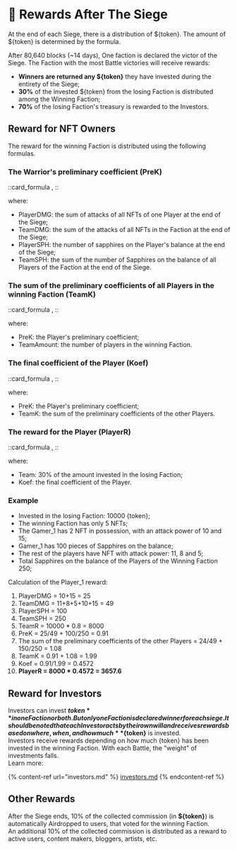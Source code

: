 # 🎇 Rewards After The Siege

<p>At the end of each Siege, there is a distribution of ${token}. The amount of ${token} 
is determined by the formula.</p>

After 80,640 blocks (~14 days), One faction is declared the victor of the Siege. The Faction with the 
most Battle victories will receive rewards:
* **Winners are returned any ${token}** they have invested during the entirety of the Siege;
* **30%** of the invested ${token} from the losing Faction is distributed among the Winning Faction;
* **70%** of the losing Faction's treasury is rewarded to the Investors.

## Reward for NFT Owners

The reward for the winning Faction is distributed using the following formulas.

### The Warrior's preliminary coefficient (PreK)

::card_formula
<MathComponent :mathExpression="'PreK={PlayerDMG} \over {TeamDMG}+{PlayerSPH} \over {TeamSPH}'" />,
::

where:
* PlayerDMG: the sum of attacks of all NFTs of one Player at the end of the Siege;
* TeamDMG: the sum of the attacks of all NFTs in the Faction at the end of the Siege;
* PlayerSPH: the number of sapphires on the Player's balance at the end of the Siege;
* TeamSPH: the sum of the number of Sapphires on the balance of all Players of the Faction at the end of the Siege.

### The sum of the preliminary coefficients of all Players in the winning Faction (TeamK)

::card_formula
<MathComponent :mathExpression="'TeamK =(\sum_{i=Player}^{TeamAmount}PreK_i)'" />,
::

where:
* PreK: the Player's preliminary coefficient;
* TeamAmount: the number of players in the winning Faction.

### The final coefficient of the Player (Koef)

::card_formula
<MathComponent :mathExpression="'Koef={PreK \over TeamK}'" />,
::

where:
* PreK: the Player's preliminary coefficient;
* TeamK: the sum of the preliminary coefficients of the other Players.

### The reward for the Player (PlayerR)

::card_formula
<MathComponent :mathExpression="'PlayerR=TeamR*Koef'" />,
::

where:
* Team: 30% of the amount invested in the losing Faction;
* Koef: the final coefficient of the Player.

### Example

* Invested in the losing Faction: 10000 {token};
* The winning Faction has only 5 NFTs;
* The Gamer_1 has 2 NFT in possession, with an attack power of 10 and 15;
* Gamer_1 has 100 pieces of Sapphires on the balance;
* The rest of the players have NFT with attack power: 11, 8 and 5;
* Total Sapphires on the balance of the Players of the Winning Faction 250;

Calculation of the Player_1 reward:
1. PlayerDMG = 10+15 = 25
2. TeamDMG = 11+8+5+10+15 = 49
3. PlayerSPH = 100
4. TeamSPH = 250
5. TeamR = 10000 * 0.8 = 8000
6. PreK =  25/49 + 100/250 = 0.91
7. The sum of the preliminary coefficients of the other Players = 24/49 + 150/250 = 1.08
8. TeamK = 0.91 + 1.08 = 1.99
9. Koef = 0.91/1.99 = 0.4572
10. **PlayerR = 8000 * 0.4572 = 3657.6**

## Reward for Investors
Investors can invest **${token}** in one Faction or both. But only one Faction is declared winner for each 
siege. It should be noted that each Investor acts by their own will and receives rewards based on where, 
when, and how much **${token}** is invested.\
Investors receive rewards depending on how much {token} has been invested in the winning Faction. With each 
Battle, the "weight" of investments falls.\
Learn more:

{% content-ref url="investors.md" %}
[investors.md](investors.md)
{% endcontent-ref %}

## Other Rewards

After the Siege ends, 10% of the collected commission (in **${token}**) is automatically Airdropped to users, that voted 
for the winning Faction.\
An additional 10% of the collected commission is distributed as a reward to active users, content makers, 
bloggers, artists, etc.